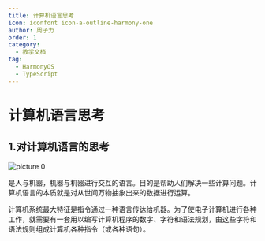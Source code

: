 ```yaml
---
title: 计算机语言思考
icon: iconfont icon-a-outline-harmony-one
author: 周子力
order: 1
category:
  - 教学文档
tag:
  - HarmonyOS
  - TypeScript
---
```

# 计算机语言思考

## 1.对计算机语言的思考

![picture 0](https://oss.docs.z-xin.net/163d926dec264df33d89c11e223b9bcffd3c492742683c130defabac12ec2b57.png)  


是人与机器，机器与机器进行交互的语言。目的是帮助人们解决一些计算问题。计算机语言的本质就是对从世间万物抽象出来的数据进行运算。



计算机系统最大特征是指令通过一种语言传达给机器。为了使电子计算机进行各种工作，就需要有一套用以编写计算机程序的数字、字符和语法规划，由这些字符和语法规则组成计算机各种指令（或各种语句）。